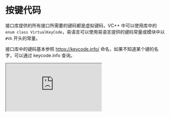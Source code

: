 # 按键代码

接口库提供的所有接口所需要的键码都是虚拟键码，VC++ 中可以使用库中的 `enum class VirtualKeyCode`，易语言可以使用易语言提供的键码常量或模块中以 `#Vk` 开头的常量。

接口库中的键码基本参照 https://keycode.info/ 命名，如果不知道某个键的名字，可以通过 keycode.info 查询。

<iframe src="https://keycode.info/">
</iframe>